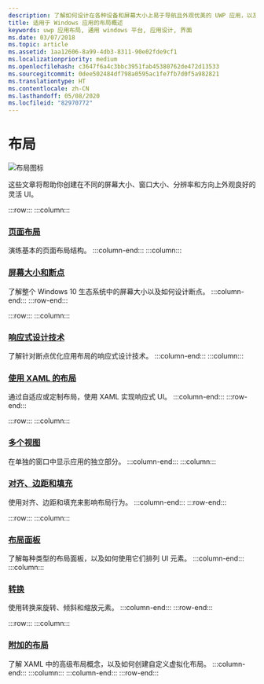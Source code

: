 ```yaml
---
description: 了解如何设计在各种设备和屏幕大小上易于导航且外观优美的 UWP 应用，以及如何为其编写代码。
title: 适用于 Windows 应用的布局概述
keywords: uwp 应用布局, 通用 windows 平台, 应用设计, 界面
ms.date: 03/07/2018
ms.topic: article
ms.assetid: 1aa12606-8a99-4db3-8311-90e02fde9cf1
ms.localizationpriority: medium
ms.openlocfilehash: c3647f6a4c3bbc3951fab45380762de472d13533
ms.sourcegitcommit: 0dee502484df798a0595ac1fe7fb7d0f5a982821
ms.translationtype: HT
ms.contentlocale: zh-CN
ms.lasthandoff: 05/08/2020
ms.locfileid: "82970772"
---
```

# <a name="layout"></a>布局

![布局图标](../images/layout-2x.png)

这些文章将帮助你创建在不同的屏幕大小、窗口大小、分辨率和方向上外观良好的灵活 UI。

:::row:::
    :::column:::
### <a name="page-layout"></a>[页面布局](page-layout.md)
演练基本的页面布局结构。
    :::column-end:::
    :::column:::
### <a name="screen-sizes-and-breakpoints"></a>[屏幕大小和断点](screen-sizes-and-breakpoints-for-responsive-design.md)
了解整个 Windows 10 生态系统中的屏幕大小以及如何设计断点。
    :::column-end:::
:::row-end:::

:::row:::
    :::column:::
### <a name="responsive-design-techniques"></a>[响应式设计技术](responsive-design.md)
了解针对断点优化应用布局的响应式设计技术。
    :::column-end:::
    :::column:::
### <a name="layouts-with-xaml"></a>[使用 XAML 的布局](layouts-with-xaml.md)
通过自适应或定制布局，使用 XAML 实现响应式 UI。
    :::column-end:::
:::row-end:::

:::row:::
    :::column:::
### <a name="multiple-views"></a>[多个视图](show-multiple-views.md)
在单独的窗口中显示应用的独立部分。
    :::column-end:::
    :::column:::
### <a name="alignment-margin-padding"></a>[对齐、边距和填充](alignment-margin-padding.md)
使用对齐、边距和填充来影响布局行为。
    :::column-end:::
:::row-end:::

:::row:::
    :::column:::
### <a name="layout-panels"></a>[布局面板](layout-panels.md)
了解每种类型的布局面板，以及如何使用它们排列 UI 元素。
    :::column-end:::
    :::column:::
### <a name="transforms"></a>[转换](transforms.md)
使用转换来旋转、倾斜和缩放元素。
    :::column-end:::
:::row-end:::

:::row:::
    :::column:::
### <a name="attached-layouts"></a>[附加的布局](attached-layouts.md)
了解 XAML 中的高级布局概念，以及如何创建自定义虚拟化布局。
    :::column-end:::
    :::column:::
    :::column-end:::
:::row-end:::
